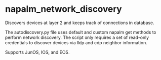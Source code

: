 # napalm_network_discovery

Discovers devices at layer 2 and keeps track of connections in database.

The autodiscovery.py file uses default and custom napalm get methods to perform network discovery.  The script only requires a set of read-only credentials to discover devices via lldp and cdp neighbor information.

Supports JunOS, IOS, and EOS.
